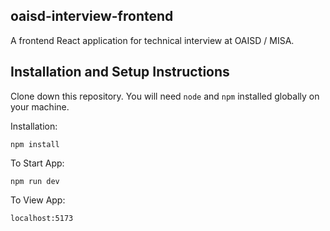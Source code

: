 ## oaisd-interview-frontend

A frontend React application for technical interview at OAISD / MISA.

## Installation and Setup Instructions

Clone down this repository. You will need `node` and `npm` installed globally on your machine.

Installation:

`npm install`

To Start App:

`npm run dev`

To View App:

`localhost:5173`
